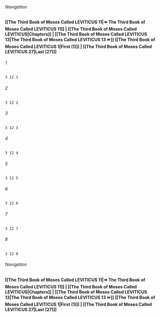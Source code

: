 
###### Navigation
**[[The Third Book of Moses Called LEVITICUS 11|⏪ The Third Book of Moses Called LEVITICUS 11]] | [[The Third Book of Moses Called LEVITICUS|Chapters]] | [[The Third Book of Moses Called LEVITICUS 13|The Third Book of Moses Called LEVITICUS 13 ⏩]]**
**[[The Third Book of Moses Called LEVITICUS 1|First (1)]] | [[The Third Book of Moses Called LEVITICUS 27|Last (27)]]**

###### 1
``` verse
3 12 1 
```
###### 2
``` verse
3 12 2 
```
###### 3
``` verse
3 12 3 
```
###### 4
``` verse
3 12 4 
```
###### 5
``` verse
3 12 5 
```
###### 6
``` verse
3 12 6 
```
###### 7
``` verse
3 12 7 
```
###### 8
``` verse
3 12 8 
```

###### Navigation
**[[The Third Book of Moses Called LEVITICUS 11|⏪ The Third Book of Moses Called LEVITICUS 11]] | [[The Third Book of Moses Called LEVITICUS|Chapters]] | [[The Third Book of Moses Called LEVITICUS 13|The Third Book of Moses Called LEVITICUS 13 ⏩]]**
**[[The Third Book of Moses Called LEVITICUS 1|First (1)]] | [[The Third Book of Moses Called LEVITICUS 27|Last (27)]]**


